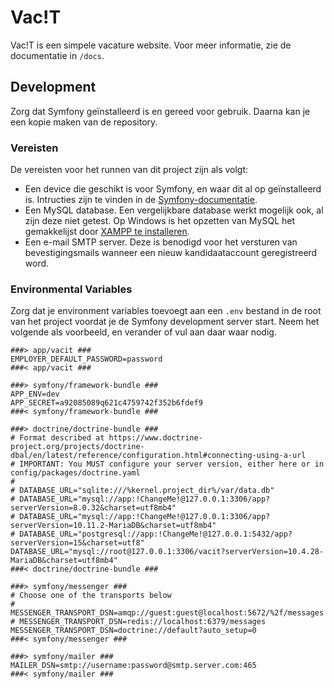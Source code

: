 # Vac!T
Vac!T is een simpele vacature website. Voor meer informatie, zie de documentatie in `/docs`.

## Development
Zorg dat Symfony geïnstalleerd is en gereed voor gebruik. Daarna kan je een kopie maken van de repository.

### Vereisten
De vereisten voor het runnen van dit project zijn als volgt:

- Een device die geschikt is voor Symfony, en waar dit al op geïnstalleerd is. Intructies zijn te vinden in de [Symfony-documentatie](https://symfony.com/download).
- Een MySQL database. Een vergelijkbare database werkt mogelijk ook, al zijn deze niet getest. Op Windows is het opzetten van MySQL het gemakkelijst door [XAMPP te installeren](https://www.apachefriends.org/download.html).
-  Een e-mail SMTP server. Deze is benodigd voor het versturen van bevestigingsmails wanneer een nieuw kandidaataccount geregistreerd word.

### Environmental Variables
Zorg dat je environment variables toevoegt aan een `.env` bestand in de root van het project voordat je de Symfony development server start. Neem het volgende als voorbeeld, en verander of vul aan daar waar nodig.

```
###> app/vacit ###
EMPLOYER_DEFAULT_PASSWORD=password
###< app/vacit ###

###> symfony/framework-bundle ###
APP_ENV=dev
APP_SECRET=a92085089q621c4759742f352b6fdef9
###< symfony/framework-bundle ###

###> doctrine/doctrine-bundle ###
# Format described at https://www.doctrine-project.org/projects/doctrine-dbal/en/latest/reference/configuration.html#connecting-using-a-url
# IMPORTANT: You MUST configure your server version, either here or in config/packages/doctrine.yaml
#
# DATABASE_URL="sqlite:///%kernel.project_dir%/var/data.db"
# DATABASE_URL="mysql://app:!ChangeMe!@127.0.0.1:3306/app?serverVersion=8.0.32&charset=utf8mb4"
# DATABASE_URL="mysql://app:!ChangeMe!@127.0.0.1:3306/app?serverVersion=10.11.2-MariaDB&charset=utf8mb4"
# DATABASE_URL="postgresql://app:!ChangeMe!@127.0.0.1:5432/app?serverVersion=15&charset=utf8"
DATABASE_URL="mysql://root@127.0.0.1:3306/vacit?serverVersion=10.4.28-MariaDB&charset=utf8mb4"
###< doctrine/doctrine-bundle ###

###> symfony/messenger ###
# Choose one of the transports below
# MESSENGER_TRANSPORT_DSN=amqp://guest:guest@localhost:5672/%2f/messages
# MESSENGER_TRANSPORT_DSN=redis://localhost:6379/messages
MESSENGER_TRANSPORT_DSN=doctrine://default?auto_setup=0
###< symfony/messenger ###

###> symfony/mailer ###
MAILER_DSN=smtp://username:password@smtp.server.com:465
###< symfony/mailer ###
```